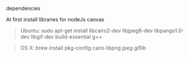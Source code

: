 dependencies

At first install libraries for nodeJs canvas

> Ubuntu: sudo apt-get install libcairo2-dev libjpeg8-dev libpango1.0-dev libgif-dev build-essential g++

> OS X: brew install pkg-config cairo libpng jpeg giflib

